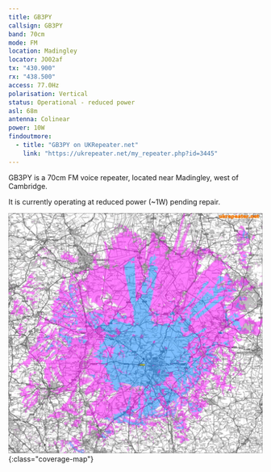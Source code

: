 ```yaml
---
title: GB3PY
callsign: GB3PY
band: 70cm
mode: FM
location: Madingley
locator: JO02af
tx: "430.900"
rx: "438.500"
access: 77.0Hz
polarisation: Vertical
status: Operational - reduced power
asl: 68m
antenna: Colinear
power: 10W
findoutmore:
  - title: "GB3PY on UKRepeater.net"
    link: "https://ukrepeater.net/my_repeater.php?id=3445"
---
```

GB3PY is a 70cm FM voice repeater, located near Madingley, west of Cambridge.

It is currently operating at reduced power (\~1W) pending repair.

[![Coverage map for GB3PY](/assets/coverage/gb3py.jpg)](https://ukrepeater.net/repeatermaps/gb3py.jpg){:class="coverage-map"}